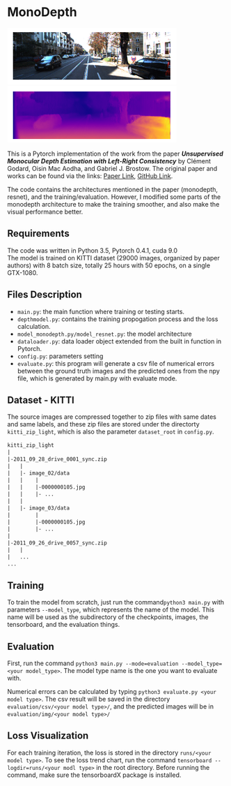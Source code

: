 # MonoDepth

<img src="https://github.com/zon5566/MonoDepth/blob/master/img/input_1.png" height="130"/><img src="https://github.com/zon5566/MonoDepth/blob/master/img/light_1.png" height="130"/>

This is a Pytorch implementation of the work from the paper ***_Unsupervised Monocular Depth Estimation with Left-Right Consistency_*** by Clément Godard, Oisin Mac Aodha, and Gabriel J. Brostow. The original paper and works can be found via the links: <a href='https://arxiv.org/abs/1609.03677'>Paper Link</a>, <a href='https://github.com/mrharicot/monodepth'>GitHub Link</a>.

The code contains the architectures mentioned in the paper (monodepth, resnet), and the training/evaluation. However, I modified some parts of the monodepth architecture to make the training smoother, and also make the visual performance better.

## Requirements
The code was written in Python 3.5, Pytorch 0.4.1, cuda 9.0<br>
The model is trained on KITTI dataset (29000 images, organized by paper authors) with 8 batch size, totally 25 hours with 50 epochs, on a single GTX-1080.

## Files Description
* ```main.py```: the main function where training or testing starts.
* ```depthmodel.py```: contains the training propogation process and the loss calculation.
* ```model_monodepth.py/model_resnet.py```: the model architecture
* ```dataloader.py```: data loader object extended from the built in function in Pytorch.
* ```config.py```: parameters setting
* ```evaluate.py```: this program will generate a csv file of numerical errors between the ground truth images and the predicted ones from the npy file, which is generated by main.py with evaluate mode.

## Dataset -  KITTI
The source images are compressed together to zip files with same dates and same labels, and these zip files are stored under the directorty ```kitti_zip_light```, which is also the parameter ```dataset_root``` in ```config.py```.

```
kitti_zip_light
|
|-2011_09_28_drive_0001_sync.zip
|   |
|   |- image_02/data
|   |    |
|   |    |-0000000105.jpg
|   |    |- ...
|   |
|   |- image_03/data
|        |
|        |-0000000105.jpg
|        |- ...
|     
|-2011_09_26_drive_0057_sync.zip
|   |
|   ...
...

```

## Training
To train the model from scratch, just run the command```python3 main.py``` with parameters ```--model_type```, which represents the name of the model. This name will be used as the subdirectory of the checkpoints, images, the tensorboard, and the evaluation things.

## Evaluation
First, run the command ```python3 main.py --mode=evaluation --model_type=<your model_type>```. The model type name is the one you want to evaluate with.

Numerical errors can be calculated by typing ```python3 evaluate.py <your model type>```. The csv result will be saved in the directory ```evaluation/csv/<your model type>/```, and the predicted images will be in ```evaluation/img/<your model type>/```

## Loss Visualization
For each training iteration, the loss is stored in the directory ```runs/<your model type>```. To see the loss trend chart, run the command ```tensorboard --logdir=runs/<your modl type>``` in the root directory. Before running the command, make sure the tensorboardX package is installed.
